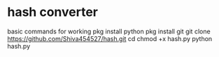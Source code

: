 # hash converter
 basic commands for working
 pkg install python
pkg install git
git clone 
https://github.com/Shiva454527/hash.git
cd 
chmod +x hash.py
python hash.py
